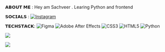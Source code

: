 𝗔𝗕𝗢𝗨𝗧 𝗠𝗘 : 
Hey am Sachveer . Learing Python and frontend


𝗦𝗢𝗖𝗜𝗔𝗟𝗦  : 
[![Instagram](https://img.shields.io/badge/Instagram-%23E4405F.svg?logo=Instagram&logoColor=white)](https://instagram.com/sachveer25) 

𝗧𝗘𝗖𝗛𝗦𝗧𝗔𝗖𝗞:
 ![Figma](https://img.shields.io/badge/figma-%23F24E1E.svg?style=for-the-badge&logo=figma&logoColor=white) ![Adobe After Effects](https://img.shields.io/badge/Adobe%20After%20Effects-9999FF.svg?style=for-the-badge&logo=Adobe%20After%20Effects&logoColor=white) ![CSS3](https://img.shields.io/badge/css3-%231572B6.svg?style=for-the-badge&logo=css3&logoColor=white) ![HTML5](https://img.shields.io/badge/html5-%23E34F26.svg?style=for-the-badge&logo=html5&logoColor=white) ![Python](https://img.shields.io/badge/python-3670A0?style=for-the-badge&logo=python&logoColor=ffdd54)

![](https://github-contributor-stats.vercel.app/api?username=Sachveersingh25&limit=5&theme=dark&combine_all_yearly_contributions=true)

![](https://quotes-github-readme.vercel.app/api?type=horizontal&theme=light)
